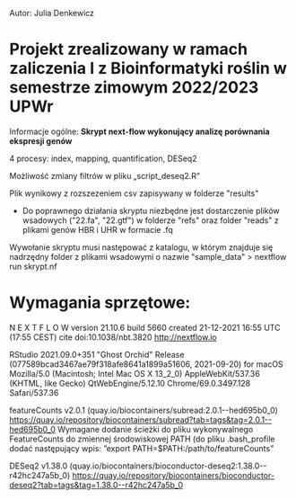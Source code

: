 Autor: Julia Denkewicz
# Projekt zrealizowany w ramach zaliczenia I z Bioinformatyki roślin w semestrze zimowym 2022/2023 UPWr

Informacje ogólne:
**Skrypt next-flow wykonujący analizę porównania ekspresji genów**

4 procesy: index, mapping, quantification, DESeq2

Możliwość zmiany filtrów w pliku „script_deseq2.R”

Plik wynikowy z rozszezeniem csv zapisywany w folderze "results"

* Do poprawnego działania skryptu niezbędne jest dostarczenie plików wsadowych ("22.fa", "22.gtf") w folderze "refs" oraz folder "reads" z plikami genów HBR i UHR w formacie .fq 

Wywołanie skryptu musi następować z katalogu, w którym znajduje się nadrzędny folder z plikami wsadowymi o nazwie "sample_data"
        > nextflow run skrypt.nf

# Wymagania sprzętowe:
>>>>
N E X T F L O W
      version 21.10.6 build 5660
      created 21-12-2021 16:55 UTC (17:55 CEST)
      cite doi:10.1038/nbt.3820
      http://nextflow.io
>>>>
RStudio 2021.09.0+351 "Ghost Orchid" Release (077589bcad3467ae79f318afe8641a1899a51606, 2021-09-20) for macOS
Mozilla/5.0 (Macintosh; Intel Mac OS X 13_2_0) AppleWebKit/537.36 (KHTML, like Gecko) QtWebEngine/5.12.10 Chrome/69.0.3497.128 Safari/537.36

>>>>
featureCounts v2.0.1 (quay.io/biocontainers/subread:2.0.1--hed695b0_0)
https://quay.io/repository/biocontainers/subread?tab=tags&tag=2.0.1--hed695b0_0
Wymagane dodanie ścieżki do pliku wykonywalnego FeatureCounts do zmiennej środowiskowej PATH (do pliku .bash_profile dodać następujący wpis: 
				”export PATH=$PATH:/path/to/featureCounts”


>>>>
DESeq2 v1.38.0 (quay.io/biocontainers/bioconductor-deseq2:1.38.0--r42hc247a5b_0)
https://quay.io/repository/biocontainers/bioconductor-deseq2?tab=tags&tag=1.38.0--r42hc247a5b_0
